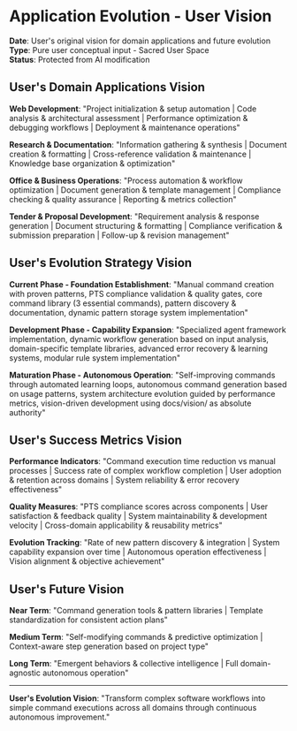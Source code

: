 # Application Evolution - User Vision

**Date**: User's original vision for domain applications and future evolution  
**Type**: Pure user conceptual input - Sacred User Space  
**Status**: Protected from AI modification

## User's Domain Applications Vision

**Web Development**: "Project initialization & setup automation | Code analysis & architectural assessment | Performance optimization & debugging workflows | Deployment & maintenance operations"

**Research & Documentation**: "Information gathering & synthesis | Document creation & formatting | Cross-reference validation & maintenance | Knowledge base organization & optimization"

**Office & Business Operations**: "Process automation & workflow optimization | Document generation & template management | Compliance checking & quality assurance | Reporting & metrics collection"

**Tender & Proposal Development**: "Requirement analysis & response generation | Document structuring & formatting | Compliance verification & submission preparation | Follow-up & revision management"

## User's Evolution Strategy Vision

**Current Phase - Foundation Establishment**:
"Manual command creation with proven patterns, PTS compliance validation & quality gates, core command library (3 essential commands), pattern discovery & documentation, dynamic pattern storage system implementation"

**Development Phase - Capability Expansion**:
"Specialized agent framework implementation, dynamic workflow generation based on input analysis, domain-specific template libraries, advanced error recovery & learning systems, modular rule system implementation"

**Maturation Phase - Autonomous Operation**:
"Self-improving commands through automated learning loops, autonomous command generation based on usage patterns, system architecture evolution guided by performance metrics, vision-driven development using docs/vision/ as absolute authority"

## User's Success Metrics Vision

**Performance Indicators**: "Command execution time reduction vs manual processes | Success rate of complex workflow completion | User adoption & retention across domains | System reliability & error recovery effectiveness"

**Quality Measures**: "PTS compliance scores across components | User satisfaction & feedback quality | System maintainability & development velocity | Cross-domain applicability & reusability metrics"

**Evolution Tracking**: "Rate of new pattern discovery & integration | System capability expansion over time | Autonomous operation effectiveness | Vision alignment & objective achievement"

## User's Future Vision

**Near Term**: "Command generation tools & pattern libraries | Template standardization for consistent action plans"

**Medium Term**: "Self-modifying commands & predictive optimization | Context-aware step generation based on project type"

**Long Term**: "Emergent behaviors & collective intelligence | Full domain-agnostic autonomous operation"

---

**User's Evolution Vision**: "Transform complex software workflows into simple command executions across all domains through continuous autonomous improvement."